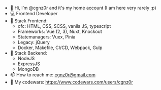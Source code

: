 - 👋 Hi, I’m @cgnz0r and it's my home account (I am here very rarely ;p)
- 💻 Frontend Developer
- 📜 Stack Frontend: 
  - ofc: HTML, CSS, SCSS, vanila JS, typescript
  - Frameworks: Vue (2, 3), Nuxt, Knockout
  - Statemanagers: Vuex, Pinia
  - Legacy: jQuery
  - Docker, Makefile, CI/CD, Webpack, Gulp
- 📜 Stack Backend: 
  - NodeJS
  - ExpressJS
  - MongoDB
- 📫 How to reach me: cgnz0r@gmail.com 
- 📌 My codewars: https://www.codewars.com/users/cgnz0r


<!---
cgnz0r/cgnz0r is a ✨ special ✨ repository because its `README.md` (this file) appears on your GitHub profile.
You can click the Preview link to take a look at your changes.
--->
